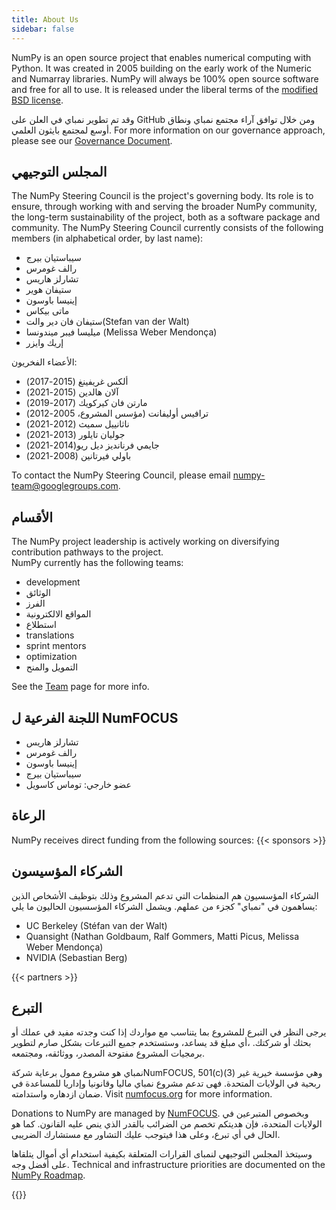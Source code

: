 ```yaml
---
title: About Us
sidebar: false
---
```


NumPy is an open source project that enables numerical computing with Python. It was created in 2005 building on the early work of the Numeric and Numarray libraries. NumPy will always be 100% open source software and free for all to use. It is released under the liberal terms of the [modified BSD license](https://github.com/numpy/numpy/blob/main/LICENSE.txt).

وقد تم تطوير نمباي في العلن على GitHub ومن خلال توافق آراء مجتمع نمباي ونطاق أوسع لمجتمع بايثون العلمي. For more information on our governance approach, please see our [Governance Document](https://www.numpy.org/devdocs/dev/governance/index.html).

## المجلس التوجيهي

The NumPy Steering Council is the project's governing body. Its role is to ensure, through working with and serving the broader NumPy community, the long-term sustainability of the project, both as a software package and community. The NumPy Steering Council currently consists of the following members (in alphabetical order, by last name):

- سيباستيان بيرج
- رالف غومرس
- تشارلز هاريس
- ستيفان هوير
- إينيسا باوسون
- ماتى بيكاس
- ستيفان فان دير والت(Stefan van der Walt)
- ميليسا فيبر ميندونسا (Melissa Weber Mendonça)
- إريك وايزر

الأعضاء الفخريون:

- ألكس غريفينغ (2015-2017)
- آلان هالدين (2015-2021)
- مارتن فان كيركويك (2017-2019)
- ترافيس أوليفانت (مؤسس المشروع، 2005-2012)
- ناثانييل سميث (2012-2021)
- جوليان تايلور (2013-2021)
- جايمي فرنانديز ديل ريو(2014-2021)
- باولي فيرتانين (2008-2021)

To contact the NumPy Steering Council, please email numpy-team@googlegroups.com.

## الأقسام

The NumPy project leadership is actively working on diversifying contribution pathways to the project.<br>
NumPy currently has the following teams:

- development
- الوثائق
- الفرز
- المواقع الالكترونية
- استطلاع
- translations
- sprint mentors
- optimization
- التمويل والمنح

See the [Team](/teams) page for more info.

## اللجنة الفرعية ل NumFOCUS

- تشارلز هاريس
- رالف غومرس
- إينيسا باوسون
- سيباستيان بيرج
- عضو خارجي: توماس كاسويل

## الرعاة

NumPy receives direct funding from the following sources:
{{< sponsors >}}

## الشركاء المؤسيسون

الشركاء المؤسسيون هم المنظمات التي تدعم المشروع وذلك بتوظيف الأشخاص الذين يساهمون في "نمباي" كجزء من عملهم. ويشمل الشركاء المؤسسيون الحاليون ما يلي:

- UC Berkeley (Stéfan van der Walt)
- Quansight (Nathan Goldbaum, Ralf Gommers, Matti Picus, Melissa Weber Mendonça)
- NVIDIA (Sebastian Berg)

{{< partners >}}

## التبرع

يرجى النظر في التبرع للمشروع بما يتناسب مع مواردك إذا كنت وجدته مفيد في عملك أو بحثك أو شركتك. ،أي مبلغ قد يساعد،
وستستخدم جميع التبرعات بشكل صارم لتطوير برمجيات المشروع مفتوحة المصدر، ووثائقه، ومجتمعه.

نمباي هو مشروع ممول برعاية شركةNumFOCUS, 501(c)(3) وهي مؤسسة خيرية غير ربحية في الولايات المتحدة. فهى تدعم مشروع نمباي ماليا وقانونيا وإداريا للمساعدة في ضمان
ازدهاره واستدامته. Visit [numfocus.org](https://numfocus.org) for more information.

Donations to NumPy are managed by [NumFOCUS](https://numfocus.org). وبخصوص المتبرعين في الولايات المتحدة، فإن هديتكم تخصم من الضرائب بالقدر الذي ينص عليه القانون. كما هو الحال في أي تبرع، وعلى هذا فيتوجب عليك التشاور مع مستشارك الضريبى.

وسيتخذ المجلس التوجيهي لنمباى القرارات المتعلقة بكيفية استخدام أي أموال يتلقاها على أفضل وجه. Technical and infrastructure priorities are documented on the [NumPy Roadmap](https://www.numpy.org/neps/index.html#roadmap).

{{<opencollective>}}
